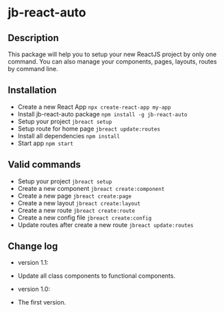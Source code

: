 # jb-react-auto 
## Description
This package will help you to setup your new ReactJS project by only one command.
You can also manage your components, pages, layouts, routes by command line. 
## Installation
 - Create a new React App 
 `npx create-react-app my-app`
 - Install jb-react-auto package 
 `npm install -g jb-react-auto`
 - Setup your project
 `jbreact setup`
 - Setup route for home page
 `jbreact update:routes`
 - Install all dependencies 
 `npm install`
 - Start app
 `npm start`
## Valid commands 
- Setup your project
`jbreact setup`
- Create a new component 
`jbreact create:component`
- Create a new page
`jbreact create:page`
- Create a new layout
`jbreact create:layout` 
- Create a new route 
`jbreact create:route`
- Create a new config file 
`jbreact create:config`
- Update routes after create a new route 
`jbreact update:routes`

## Change log
- version 1.1:
 + Update all class components to functional components.
- version 1.0:
 + The first version.